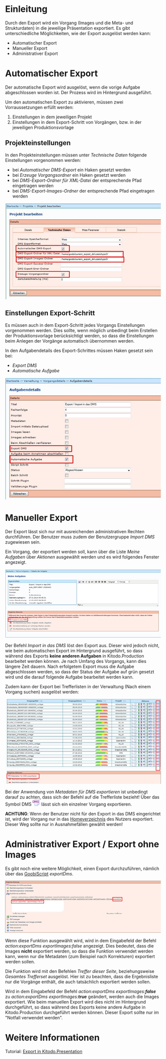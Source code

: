 # Einleitung

Durch den Export wird ein Vorgang (Images und die Meta- und Strukturdaten) in die jeweilige Präsentation exportiert. Es gibt unterschiedliche Möglichkeiten, wie der Export ausgelöst werden kann: 

* Automatischer Export
* Manueller Export
* Administrativer Export

# Automatischer Export

Der automatische Export wird ausgelöst, wenn die vorige Aufgabe abgeschlossen worden ist. Der Prozess wird im Hintergrund ausgeführt.

Um den automatischen Export zu aktivieren, müssen zwei Vorraussetzungen erfüllt werden:

1. Einstellungen in dem jeweiligen Projekt
1. Einstellungen in dem Export-Schritt von Vorgängen, bzw. in der jeweiligen Produktionsvorlage 

## Projekteinstellungen

In den Projekteinstellungen müssen unter *Technische Daten* folgende Einstellungen vorgenommen werden: 

* bei *Automatischer DMS-Export* ein Haken gesetzt werden
* bei *Erzeuge Vorgangsordner* ein Haken gesetzt werden 
* bei *DMS-Export-Ordner für XML-Datei* der entsprechende Pfad eingetragen werden
* bei *DMS-Export-Images-Ordner* der entsprechende Pfad eingetragen werden

![](images/Exportautomatisch03.jpg)

## Einstellungen Export-Schritt 

Es müssen auch in dem Export-Schritt jedes Vorgangs Einstellungen vorgenommen werden. Dies sollte, wenn möglich unbedingt beim Erstellen der Produktionsvorlage berücksichtigt werden, so dass die Einstellungen beim Anlegen der Vorgänge automatisch übernommen werden.

In den Aufgabendetails des Export-Schrittes müssen Haken gesetzt sein bei: 

* *Export DMS*
* *Automatische Aufgabe*

![](images/Exportautomatisch02.jpg)

 
# Manueller Export

Der Export lässt sich nur mit ausreichenden administrativen Rechten durchführen. Der Benutzer muss zudem der Benutzergruppe *Import DMS* zugewiesen sein.

Ein Vorgang, der exportiert werden soll, kann über die Liste *Meine Aufgaben* über *Aktionen* ausgewählt werden und es wird folgendes Fenster angezeigt.

![](images/export.jpg)

Der Befehl *Import in das DMS* löst den Export aus. Dieser wird jedoch nicht, wie beim automatischen Export im Hintergrund ausgeführt, so dass während des Exports **keine anderen Aufgaben** in Kitodo.Production bearbeitet werden können. Je nach Umfang des Vorgangs, kann dies  längere Zeit dauern. Nach erfolgetem Export muss die Aufgabe abgeschlossen werden, so dass der Status der Aufgabe auf grün gesetzt wird und die darauf folgende Aufgabe bearbeitet werden kann.

Zudem kann der Export bei Trefferlisten in der Verwaltung (Nach einem Vorgang suchen) ausgelöst werden:

![](images/export3.jpg)

Bei der Anwendung von *Metadaten für DMS exportieren* ist unbedingt darauf zu achten, dass sich der Befehl auf die Trefferliste bezieht! Über das Symbol DMS ![](images/Icon_Export_in_das_DMS.png) lässt sich ein einzelner Vorgang exportieren.

**ACHTUNG**: Wenn der Benutzer nicht für den Export in das DMS eingerichtet ist, wird der Vorgang nur in das [Homeverzeichnis](https://github.com/kitodo/kitodo-production/wiki/Homeverzeichnis) des Nutzers exportiert. Dieser Weg sollte nur in Ausnahmefällen gewählt werden!


# Administrativer Export / Export ohne Images

Es gibt noch eine weitere Möglichkeit, einen Export durchzuführen, nämlich über das [GoobiScript](https://github.com/kitodo/kitodo-production/wiki/GoobiScript) *exportDms*.

![](images/export2.jpg)

Wenn diese Funktion ausgewählt wird, wird in dem Eingabefeld der Befehl *action:exportDms* *exportImages:false* angezeigt. Dies bedeutet, dass die Images **nicht** exportiert werden, so dass die Funktion verwendet werden kann, wenn nur die Metadaten (zum Beispiel nach Korrekturen) exportiert werden sollen.

Die Funktion wird mit den Befehlen *Treffer dieser Seite*, beziehungsweise *Gesamtes Trefferset* ausgelöst. Hier ist zu beachten, dass die Ergebnisliste nur die Vorgänge enthält, die auch tatsächlich exportiert werden sollen.

Wird in dem Eingabefeld der Befehl *action:exportDms exportImages:**false*** zu *action:exportDms exportImages:**true*** geändert, werden auch die Images exportiert. Wie beim manuellen Export wird dies nicht im Hintergrund durchgeführt, so dass während des Exports keine andere Aufgabe in Kitodo.Production durchgeführt werden können. Dieser Export sollte nur im "Notfall verwendet werden".

# Weitere Informationen
Tutorial: [Export in Kitodo.Presentation](https://github.com/kitodo/kitodo-tutorials/blob/master/kitodo2/11_export-in-kitodo-presentation.md)
